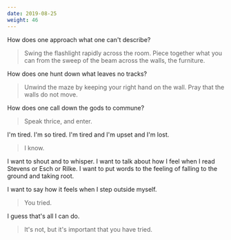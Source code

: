 ```yaml
---
date: 2019-08-25
weight: 46
---
```


How does one approach what one can't describe?

> Swing the flashlight rapidly across the room. Piece together what you can from the sweep of the beam across the walls, the furniture.

How does one hunt down what leaves no tracks?

> Unwind the maze by keeping your right hand on the wall. Pray that the walls do not move.

How does one call down the gods to commune?

> Speak thrice, and enter.

I'm tired. I'm so tired. I'm tired and I'm upset and I'm lost.

> I know.

I want to shout and to whisper. I want to talk about how I feel when I read Stevens or Esch or Rilke. I want to put words to the feeling of falling to the ground and taking root.

I want to say how it feels when I step outside myself.

> You tried.

I guess that's all I can do.

> It's not, but it's important that you have tried.
